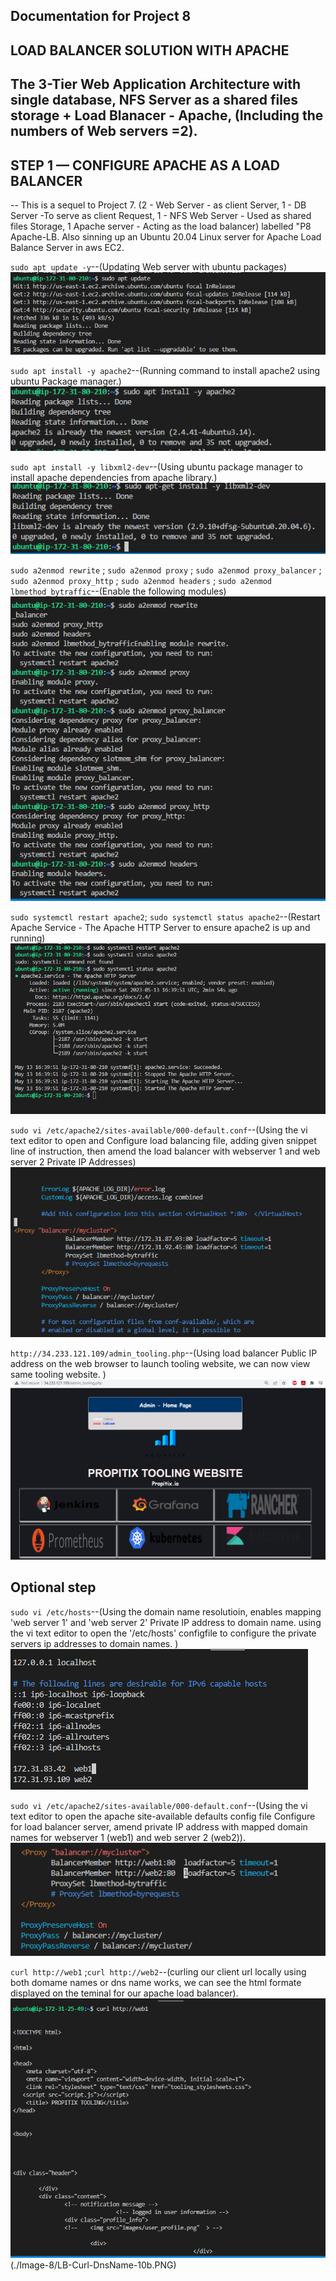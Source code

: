 ## Documentation for Project 8
## LOAD BALANCER SOLUTION WITH APACHE
## The 3-Tier Web Application Architecture with single database, NFS Server as a shared files storage + Load Blanacer - Apache, (Including the numbers of Web servers =2).

## STEP 1 — CONFIGURE APACHE AS A LOAD BALANCER

-- This is a sequel to Project 7. (2 - Web Server - as client Server, 1 - DB Server -To serve as client Request, 1 - NFS Web Server - Used as shared files Storage, 1 Apache server - Acting as the load balancer) labelled "P8 Apache-LB. Also sinning up an Ubuntu 20.04 Linux server for Apache Load Balance Server in aws EC2.

`sudo apt update -y`--(Updating Web server with ubuntu packages)
![LB-Package-Update](./Image-8/LB-Package-Update-1.PNG)

`sudo apt install -y apache2`--(Running command to install apache2 using ubuntu Package manager.)
![LB-Install-Apache2](./Image-8/LB-Install-Apache2-2.PNG)

`sudo apt install -y libxml2-dev`--(Using ubuntu package manager to install apache dependencies from apache library.)
![LB-Install-Dependencies](./Image-8/LB-Install-Dependencies-3.PNG)

`sudo a2enmod rewrite` ; `sudo a2enmod proxy` ; `sudo a2enmod proxy_balancer` ; `sudo a2enmod proxy_http` ; `sudo a2enmod headers` ; `sudo a2enmod lbmethod_bytraffic`--(Enable the following modules)
![LB-Install-Modules](./Image-8/LB-Install-Modules-4.PNG)

`sudo systemctl restart apache2`; `sudo systemctl status apache2`--(Restart Apache Service - The Apache HTTP Server to ensure apache2 is up and running)
![LB-Restart-Status-ApacheService](./Image-8/LB-Restart-Status-ApacheService-5.PNG)

`sudo vi /etc/apache2/sites-available/000-default.conf`--(Using the vi text editor to open and Configure load balancing file, adding given snippet line of instruction, then amend the load balancer with webserver 1 and web server 2 Private IP Addresses)
![LB-Edit-LB-ConfigFile](./Image-8/LB-Edit-LB-ConfigFile-6.PNG)

`http://34.233.121.109/admin_tooling.php`--(Using load balancer Public IP address on the web browser to launch tooling website, we can now view same tooling website. )
![LB-PublicIPAdLB-Tooling](./Image-8/LB-PublicIPAdLB-Tooling-7.PNG)

## Optional step
`sudo vi /etc/hosts`--(Using the domain name resolutioin, enables mapping 'web server 1' and 'web server 2' Private IP address to domain name. using the vi text editor  to open the '/etc/hosts' configfile to configure the private servers ip addresses to domain names. )
![LB-Mapping-PrivateIPAd-DomainName](./Image-8/LB-Mapping-PrivateIPAd-DomainName-8.PNG)

`sudo vi /etc/apache2/sites-available/000-default.conf`--(Using the vi text editor to open the apache site-available defaults config file Configure for load balancer server, amend private IP address with mapped domain names for webserver 1 (web1) and web server 2 (web2)).
![LB-Amend-Apache-DefaultFile](./Image-8/LB-Amend-Apache-DefaultFile-9.PNG)

`curl http://web1` ;`curl http://web2`--(curling our client url locally using both domame names or dns name works, we can see the html formate displayed on the teminal for our apache load balancer).
![LB-Curl-DnsName](./Image-8/LB-Curl-DnsName-10.PNG)(./Image-8/LB-Curl-DnsName-10b.PNG)

